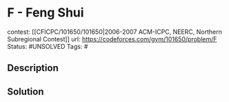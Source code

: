 # F - Feng Shui

contest: [[CFICPC/101650/101650|2006-2007 ACM-ICPC, NEERC, Northern Subregional Contest]]
url: https://codeforces.com/gym/101650/problem/F
Status: #UNSOLVED
Tags: #

## Description

## Solution

